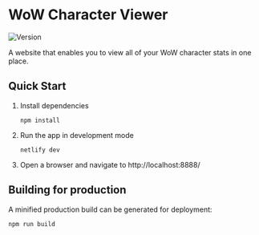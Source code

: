 # WoW Character Viewer

![Version](https://img.shields.io/github/package-json/v/vmroycroft/wow-character-viewer)

A website that enables you to view all of your WoW character stats in one place.

## Quick Start

1. Install dependencies

   ```
   npm install
   ```

2. Run the app in development mode

   ```
   netlify dev
   ```

3. Open a browser and navigate to http://localhost:8888/

## Building for production

A minified production build can be generated for deployment:

```
npm run build
```

